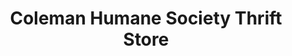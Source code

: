 ---
title: "Coleman Humane Society Thrift Store"
url: /coleman/coleman-humane-society-thrift-store/
shop: Gebrauchtwaren
---